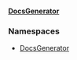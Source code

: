 #### [DocsGenerator](./index.md 'index')
### Namespaces
- [DocsGenerator](./DocsGenerator.md 'DocsGenerator')
